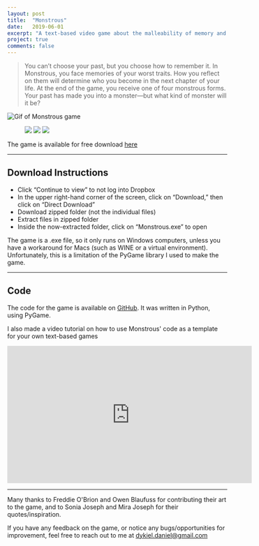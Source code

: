 ```yaml
---
layout: post
title:  "Monstrous"
date:   2019-06-01
excerpt: "A text-based video game about the malleability of memory and facing your worst traits"
project: true
comments: false
---
```

> You can’t choose your past, but you choose how to remember it. In Monstrous, you face memories of your worst traits. 
How you reflect on them will determine who you become in the next chapter of your life. At the end of the game, you
receive one of four monstrous forms. Your past has made you into a monster—but what kind of monster will it be?

<img src="https://i.imgur.com/DyclTNV.gif" alt="Gif of Monstrous game">

<figure class="third">
	<img src="https://i.imgur.com/1BGPwip.png">
	<img src="https://i.imgur.com/OVFNhIS.png">
	<img src="https://i.imgur.com/PtxEyJ5.png">
</figure>

The game is available for free download [here](https://www.dropbox.com/s/t3fi9m3suzeues8/Monstrous.zip?dl=0)

<hr>

## Download Instructions
* Click “Continue to view” to not log into Dropbox
* In the upper right-hand corner of the screen, click on “Download,” then click on “Direct Download”
* Download zipped folder (not the individual files)
* Extract files in zipped folder
* Inside the now-extracted folder, click on “Monstrous.exe” to open  

The game is a .exe file, so it only runs on Windows computers, unless you have a workaround for Macs 
(such as WINE or a virtual environment). Unfortunately, this is a limitation of the PyGame library I used to make the game.

<hr>

## Code
The code for the game is available on [GitHub](https://github.com/ddykiel/Monstrous). It was written in Python, using PyGame.

I also made a video tutorial on how to use Monstrous' code as a template for your own text-based games
<iframe width="560" height="315" src="https://www.youtube.com/embed/dkbyjrPpnRY" frameborder="0"> </iframe>
<hr>
Many thanks to Freddie O'Brion and Owen Blaufuss for contributing their art to the game, and to Sonia Joseph and Mira Joseph for their quotes/inspiration.

If you have any feedback on the game, or notice any bugs/opportunities for improvement, feel free to reach out to me at dykiel.daniel@gmail.com
